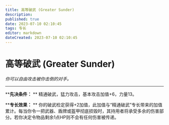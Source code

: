 ```yaml
---
title: 高等破武 (Greater Sunder)
description: 
published: true
date: 2023-07-10 02:10:45
tags: 专长
editor: markdown
dateCreated: 2023-07-10 02:10:45
---
```


# 高等破武 (Greater Sunder)

_你可以自由攻击被你击倒的对手。_

* * *

****先决条件：** ** 精通破武，猛力攻击，基本攻击加值+6，力量13。

****专长效果：** **
你的破武检定获得+2加值，此加值与“精通破武”专长带来的加值累计。每当你令一把武器、盾牌或盔甲彻底损毁时，其持用者将承受多余的伤害部分。若你决定令物品剩余1点HP则不会有任何伤害被传递。

